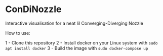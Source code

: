 # ConDiNozzle
Interactive visualisation for a neat lil Converging-Diverging Nozzle

How to use:

1 - Clone this repository
2 - Install docker on your Linux system with `sudo apt install docker`
3 - Build the image with `sudo docker-compose up`